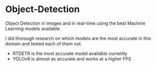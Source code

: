 # Object-Detection
Object Detection in images and in real-time using the best Machine Learning models available.

I did thorough research on which models are the most accurate in this domain and tested each of them out.

- RTDETR is the most accurate model available currently
- YOLOv8 is almost as accurate and works at a higher FPS
